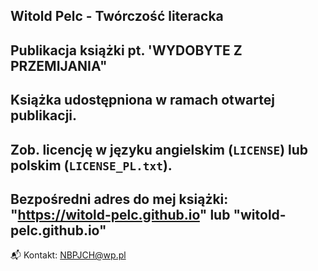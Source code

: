 Witold Pelc - Twórczość literacka
---
Publikacja książki pt. 'WYDOBYTE Z PRZEMIJANIA"
---
Książka udostępniona w ramach otwartej publikacji. 
---
Zob. licencję w języku angielskim (`LICENSE`) lub polskim (`LICENSE_PL.txt`).
---
Bezpośredni adres do mej książki:  "https://witold-pelc.github.io"  lub  "witold-pelc.github.io"
---
📬 Kontakt:  NBPJCH@wp.pl
